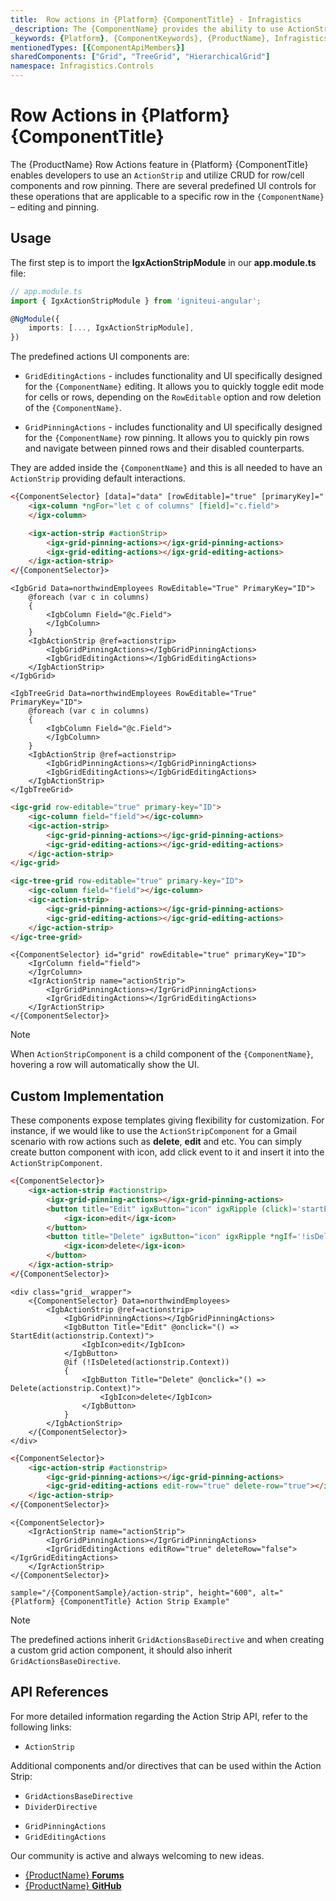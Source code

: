 ```yaml
---
title:  Row actions in {Platform} {ComponentTitle} - Infragistics
_description: The {ComponentName} provides the ability to use ActionStrip and utilize CRUD for row/cell components and row pinning.
_keywords: {Platform}, {ComponentKeywords}, {ProductName}, Infragistics
mentionedTypes: [{ComponentApiMembers}]
sharedComponents: ["Grid", "TreeGrid", "HierarchicalGrid"]
namespace: Infragistics.Controls
---
```


# Row Actions in {Platform} {ComponentTitle}

The {ProductName} Row Actions feature in {Platform} {ComponentTitle} enables developers to use an `АctionStrip` and utilize CRUD for row/cell components and row pinning. There are several predefined UI controls for these operations that are applicable to a specific row in the `{ComponentName}` – editing and pinning.

## Usage

<!-- Angular -->
The first step is to import the **IgxActionStripModule** in our **app.module.ts** file:

```typescript
// app.module.ts
import { IgxActionStripModule } from 'igniteui-angular';

@NgModule({
    imports: [..., IgxActionStripModule],
})
```
<!-- end: Angular -->

The predefined actions UI components are:

- `GridEditingActions` - includes functionality and UI specifically designed for the `{ComponentName}` editing. It allows you to quickly toggle edit mode for cells or rows, depending on the `RowEditable` option and row deletion of the `{ComponentName}`.

- `GridPinningActions` - includes functionality and UI specifically designed for the `{ComponentName}` row pinning. It allows you to quickly pin rows and navigate between pinned rows and their disabled counterparts.

They are added inside the `{ComponentName}` and this is all needed to have an `ActionStrip` providing default interactions.

<!-- Angular -->
```html
<{ComponentSelector} [data]="data" [rowEditable]="true" [primaryKey]="'ID'">
    <igx-column *ngFor="let c of columns" [field]="c.field">
    </igx-column>

    <igx-action-strip #actionStrip>
        <igx-grid-pinning-actions></igx-grid-pinning-actions>
        <igx-grid-editing-actions></igx-grid-editing-actions>
    </igx-action-strip>
</{ComponentSelector}>
```
<!-- end: Angular -->

```razor
<IgbGrid Data=northwindEmployees RowEditable="True" PrimaryKey="ID">
    @foreach (var c in columns)
    {
        <IgbColumn Field="@c.Field">
        </IgbColumn>
    }
    <IgbActionStrip @ref=actionstrip>
        <IgbGridPinningActions></IgbGridPinningActions>
        <IgbGridEditingActions></IgbGridEditingActions>
    </IgbActionStrip>
</IgbGrid>
```

<!-- ComponentStart: TreeGrid -->
```razor
<IgbTreeGrid Data=northwindEmployees RowEditable="True" PrimaryKey="ID">
    @foreach (var c in columns)
    {
        <IgbColumn Field="@c.Field">
        </IgbColumn>
    }
    <IgbActionStrip @ref=actionstrip>
        <IgbGridPinningActions></IgbGridPinningActions>
        <IgbGridEditingActions></IgbGridEditingActions>
    </IgbActionStrip>
</IgbTreeGrid>
```
<!-- ComponentEnd: TreeGrid -->

<!-- WebComponents -->
```html
<igc-grid row-editable="true" primary-key="ID">
    <igc-column field="field"></igc-column>
    <igc-action-strip>
        <igc-grid-pinning-actions></igc-grid-pinning-actions>
        <igc-grid-editing-actions></igc-grid-editing-actions>
    </igc-action-strip>
</igc-grid>
```
<!-- ComponentStart: TreeGrid -->
```html
<igc-tree-grid row-editable="true" primary-key="ID">
    <igc-column field="field"></igc-column>
    <igc-action-strip>
        <igc-grid-pinning-actions></igc-grid-pinning-actions>
        <igc-grid-editing-actions></igc-grid-editing-actions>
    </igc-action-strip>
</igc-tree-grid>
```
<!-- ComponentEnd: TreeGrid -->
<!-- end: WebComponents -->

<!-- React -->
```tsx
<{ComponentSelector} id="grid" rowEditable="true" primaryKey="ID">
    <IgrColumn field="field">
    </IgrColumn>
    <IgrActionStrip name="actionStrip">
        <IgrGridPinningActions></IgrGridPinningActions>
        <IgrGridEditingActions></IgrGridEditingActions>
    </IgrActionStrip>
</{ComponentSelector}>
```
<!-- end: React -->

> [!Note]
> When `ActionStripComponent` is a child component of the `{ComponentName}`, hovering a row will automatically show the UI.

<!-- Angular -->

## Custom Implementation

These components expose templates giving flexibility for customization. For instance, if we would like to use the `ActionStripComponent` for a Gmail scenario with row actions such as **delete**, **edit** and etc. You can simply create button component with icon, add click event to it and insert it into the `ActionStripComponent`.


```html
<{ComponentSelector}>
    <igx-action-strip #actionstrip>
        <igx-grid-pinning-actions></igx-grid-pinning-actions>
        <button title="Edit" igxButton="icon" igxRipple (click)='startEdit(actionstrip.context)'>
            <igx-icon>edit</igx-icon>
        </button>
        <button title="Delete" igxButton="icon" igxRipple *ngIf='!isDeleted(actionstrip.context)' (click)='actionstrip.context.delete()'>
            <igx-icon>delete</igx-icon>
        </button>
    </igx-action-strip>
</{ComponentSelector}>
```

```razor
<div class="grid__wrapper">
    <{ComponentSelector} Data=northwindEmployees>
        <IgbActionStrip @ref=actionstrip>
            <IgbGridPinningActions></IgbGridPinningActions>
            <IgbButton Title="Edit" @onclick="() => StartEdit(actionstrip.Context)">
                <IgbIcon>edit</IgbIcon>
            </IgbButton>
            @if (!IsDeleted(actionstrip.Context))
            {
                <IgbButton Title="Delete" @onclick="() => Delete(actionstrip.Context)">
                    <IgbIcon>delete</IgbIcon>
                </IgbButton>
            }
        </IgbActionStrip>
    </{ComponentSelector}>
</div>
```

<!-- end: Angular -->


<!-- WebComponents -->
```html
<{ComponentSelector}>
    <igc-action-strip #actionstrip>
        <igc-grid-pinning-actions></igc-grid-pinning-actions>
        <igc-grid-editing-actions edit-row="true" delete-row="true"></igc-grid-editing-actions>
    </igc-action-strip>
</{ComponentSelector}>
```
<!-- end: WebComponents -->

<!-- React -->
```tsx
<{ComponentSelector}>
    <IgrActionStrip name="actionStrip">
        <IgrGridPinningActions></IgrGridPinningActions>
        <IgrGridEditingActions editRow="true" deleteRow="false"></IgrGridEditingActions>
    </IgrActionStrip>
</{ComponentSelector}>
```
<!-- end: React -->

`sample="/{ComponentSample}/action-strip", height="600", alt="{Platform} {ComponentTitle} Action Strip Example"`



<!-- Angular -->

> [!Note]
> The predefined actions inherit `GridActionsBaseDirective` and when creating a custom grid action component, it should also inherit `GridActionsBaseDirective`.

<!-- end: Angular -->

## API References

<!-- Angular -->

For more detailed information regarding the Action Strip API, refer to the following links:

* `ActionStrip`

Additional components and/or directives that can be used within the Action Strip:

* `GridActionsBaseDirective`
* `DividerDirective`

<!-- end: Angular -->

* `GridPinningActions`
* `GridEditingActions`

Our community is active and always welcoming to new ideas.

* [{ProductName} **Forums**]({ForumsLink})
* [{ProductName} **GitHub**]({GithubLink})